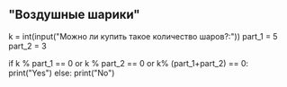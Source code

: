 ## "Воздушные шарики"

k = int(input("Можно ли купить такое количество шаров?:"))
part_1 = 5
part_2 = 3

if k % part_1 == 0 or k % part_2 == 0 or k% (part_1+part_2) == 0:
    print("Yes")
else:
    print("No")
